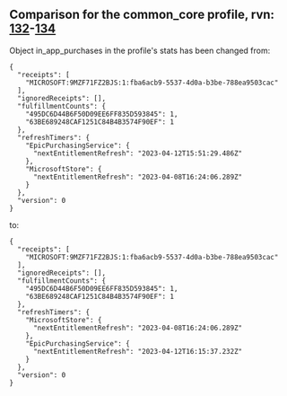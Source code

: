 ## Comparison for the common_core profile, rvn: [132](https://github.com/PRO100KatYT/FortniteProfileRevisions/tree/main/profiles/common_core/132%20common_core.json)-[134](https://github.com/PRO100KatYT/FortniteProfileRevisions/tree/main/profiles/common_core/134%20common_core.json)

Object in_app_purchases in the profile's stats has been changed from:

```
{
  "receipts": [
    "MICROSOFT:9MZF71FZ2BJS:1:fba6acb9-5537-4d0a-b3be-788ea9503cac"
  ],
  "ignoredReceipts": [],
  "fulfillmentCounts": {
    "495DC6D44B6F50D09EE6FF835D593845": 1,
    "63BE689248CAF1251C84B4B3574F90EF": 1
  },
  "refreshTimers": {
    "EpicPurchasingService": {
      "nextEntitlementRefresh": "2023-04-12T15:51:29.486Z"
    },
    "MicrosoftStore": {
      "nextEntitlementRefresh": "2023-04-08T16:24:06.289Z"
    }
  },
  "version": 0
}
```

to:

```
{
  "receipts": [
    "MICROSOFT:9MZF71FZ2BJS:1:fba6acb9-5537-4d0a-b3be-788ea9503cac"
  ],
  "ignoredReceipts": [],
  "fulfillmentCounts": {
    "495DC6D44B6F50D09EE6FF835D593845": 1,
    "63BE689248CAF1251C84B4B3574F90EF": 1
  },
  "refreshTimers": {
    "MicrosoftStore": {
      "nextEntitlementRefresh": "2023-04-08T16:24:06.289Z"
    },
    "EpicPurchasingService": {
      "nextEntitlementRefresh": "2023-04-12T16:15:37.232Z"
    }
  },
  "version": 0
}
```

<br><br>
